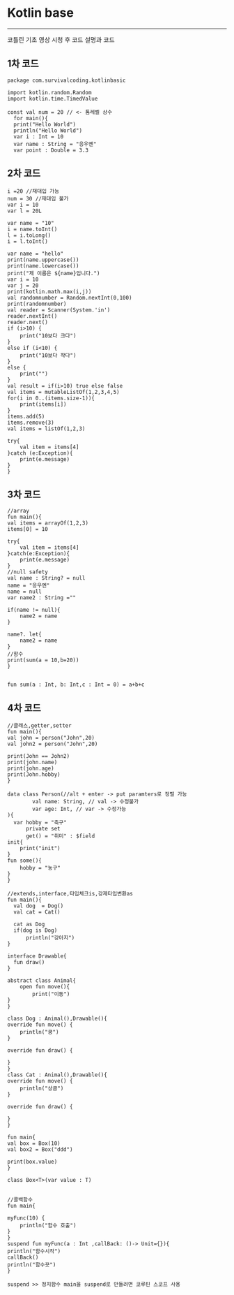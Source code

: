 # Kotlin base
---
코틀린 기초 영상 시청 후 코드 설명과 코드

1차 코드
---
    package com.survivalcoding.kotlinbasic

    import kotlin.random.Random
    import kotlin.time.TimedValue

    const val num = 20 // <- 톰레벨 상수
      for main(){
      print("Hello World")
      println("Hello World")
      var i : Int = 10
      var name : String = "응우옌"
      var point : Double = 3.3

2차 코드
---
    i =20 //재대입 가능
    num = 30 //재대입 불가
    var i = 10
    var l = 20L

    var name = "10"
    i = name.toInt()
    l = i.toLong()
    i = l.toInt()

    var name = "hello"
    print(name.uppercase())
    print(name.lowercase())
    print("제 이름은 ${name}입니다.")
    var i = 10
    var j = 20
    print(kotlin.math.max(i,j))
    val randomnumber = Random.nextInt(0,100)
    print(randomnumber)
    val reader = Scanner(System.'in')
    reader.nextInt()
    reader.next()
    if (i>10) {
        print("10보다 크다")
    }
    else if (i<10) {
        print("10보다 작다")
    }
    else {
        print("")
    }
    val result = if(i>10) true else false
    val items = mutableListOf(1,2,3,4,5)
    for(i in 0..(items.size-1)){
        print(items[i])
    }
    items.add(5)
    items.remove(3)
    val items = listOf(1,2,3)

    try{
        val item = items[4]
    }catch (e:Exception){
        print(e.message)
    }
    }
3차 코드
---
    //array
    fun main(){
    val items = arrayOf(1,2,3)
    items[0] = 10

    try{
        val item = items[4]
    }catch(e:Exception){
        print(e.message)
    }
    //null safety
    val name : String? = null
    name = "응우옌"
    name = null
    var name2 : String =""

    if(name != null){
        name2 = name
    }

    name?. let{
        name2 = name
    }
    //함수
    print(sum(a = 10,b=20))
    }


    fun sum(a : Int, b: Int,c : Int = 0) = a+b+c

4차 코드
---
    //클래스,getter,setter
    fun main(){
    val john = person("John",20)
    val john2 = person("John",20)

    print(John == John2)
    print(john.name)
    print(john.age)
    print(John.hobby)
    }

    data class Person(//alt + enter -> put paramters로 정렬 가능
            val name: String, // val -> 수정불가
            var age: Int, // var -> 수정가능
    ){
      var hobby = "축구"
          private set
          get() = "취미" : $field
    init{
        print("init")
    }
    fun some(){
        hobby = "농구"
    }
    }

    //extends,interface,타입체크is,강제타입변환as
    fun main(){
      val dog  = Dog()
      val cat = Cat()

      cat as Dog
      if(dog is Dog)
          println("강아지")
    }

    interface Drawable{
      fun draw()
    }

    abstract class Animal{
        open fun move(){
            print("이동")
    }
    }

    class Dog : Animal(),Drawable(){
    override fun move() {
        println("쿵")
    }

    override fun draw() {

    }
    }
    class Cat : Animal(),Drawable(){
    override fun move() {
        println("상큼")
    }

    override fun draw() {

    }
    }

    fun main{
    val box = Box(10)
    val box2 = Box("ddd")

    print(box.value)
    }

    class Box<T>(var value : T)


    //콜백함수
    fun main{

    myFunc(10) {
        println("함수 호출")
    }
    }
    suspend fun myFunc(a : Int ,callBack: ()-> Unit={}){
    println("함수시작")
    callBack()
    println("함수끗")
    }

    suspend >> 정지함수 main을 suspend로 만들려면 코루틴 스코프 사용
